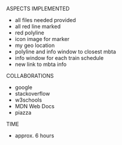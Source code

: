 ASPECTS IMPLEMENTED
- all files needed provided
- all red line marked 
- red polyline 
- icon image for marker
- my geo location
- polyline and info window to closest mbta
- info window for each train schedule
- new link to mbta info 

COLLABORATIONS
- google
- stackoverflow
- w3schools
- MDN Web Docs
- piazza

TIME
- approx. 6 hours